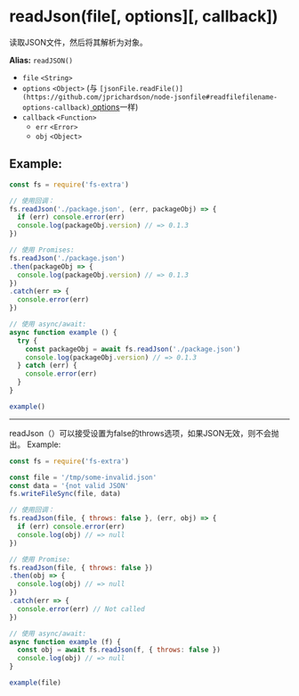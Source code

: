 # readJson(file[, options][, callback])

读取JSON文件，然后将其解析为对象。

**Alias:** `readJSON()`

- `file` `<String>`
- `options` `<Object>` (与 `[jsonFile.readFile()](https://github.com/jprichardson/node-jsonfile#readfilefilename-options-callback)`[ options](https://github.com/jprichardson/node-jsonfile#readfilefilename-options-callback)一样)
- `callback` `<Function>` 
   - `err` `<Error>`
   - `obj` `<Object>`

## Example:

```javascript
const fs = require('fs-extra')

// 使用回调：
fs.readJson('./package.json', (err, packageObj) => {
  if (err) console.error(err)
  console.log(packageObj.version) // => 0.1.3
})

// 使用 Promises:
fs.readJson('./package.json')
.then(packageObj => {
  console.log(packageObj.version) // => 0.1.3
})
.catch(err => {
  console.error(err)
})

// 使用 async/await:
async function example () {
  try {
    const packageObj = await fs.readJson('./package.json')
    console.log(packageObj.version) // => 0.1.3
  } catch (err) {
    console.error(err)
  }
}

example()
```

---

readJson（）可以接受设置为false的throws选项，如果JSON无效，则不会抛出。
Example:

```javascript
const fs = require('fs-extra')

const file = '/tmp/some-invalid.json'
const data = '{not valid JSON'
fs.writeFileSync(file, data)

// 使用回调：
fs.readJson(file, { throws: false }, (err, obj) => {
  if (err) console.error(err)
  console.log(obj) // => null
})

// 使用 Promise:
fs.readJson(file, { throws: false })
.then(obj => {
  console.log(obj) // => null
})
.catch(err => {
  console.error(err) // Not called
})

// 使用 async/await:
async function example (f) {
  const obj = await fs.readJson(f, { throws: false })
  console.log(obj) // => null
}

example(file)
```
